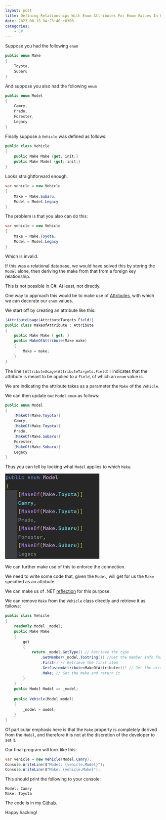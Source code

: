 ```yaml
---
layout: post
title: Defining Relationships With Enum Attributes For Enum Values In C#
date: 2023-08-18 04:23:40 +0300
categories:
    - C#
---
```

Suppose you had the following `enum`

```csharp
public enum Make
{
    Toyota,
    Subaru
}
```
And suppose you also had the following `enum`

```csharp
public enum Model
{
    Camry,
    Prado,
    Forester,
    Legacy
}
```

Finally suppose a `Vehicle` was defined as follows:

```csharp
public class Vehicle
{
    public Make Make {get; init;}    
    public Make Model {get; init;}    
}
```
Looks straightforward enough.

```csharp
var vehicle = new Vehicle
{
    Make = Make.Subaru,
    Model = Model.Legacy
}
```

The problem is that you also can do this:

```csharp
var vehicle = new Vehicle
{
    Make = Make.Toyota,
    Model = Model.Legacy
}
```
Which is invalid.

If this was a relational database, we would have solved this by storing the `Model` alone, then deriving the make from that from a foreign key relationship.

This is not possible in C#. At least, not directly.

One way to approach this would be to make use of [Attributes](https://learn.microsoft.com/en-us/dotnet/csharp/advanced-topics/reflection-and-attributes/), with which we can decorate our `enum` values.

We start off by creating an attribute like this:

```csharp
[AttributeUsage(AttributeTargets.Field)]
public class MakeOfAttribute : Attribute
{
    public Make Make { get; }
    public MakeOfAttribute(Make make)
    {
    	Make = make;
    }
}
```

The line `[AttributeUsage(AttributeTargets.Field)]` indicates that the attribute is meant to be applied to a `Field`, of which an `enum` value is.

We are indicating the attribute takes as a parameter the `Make` of the `Vehicle`.

We can then update our `Model` `enum` as follows:

```csharp
public enum Model
{
    [MakeOf(Make.Toyota)]
    Camry,
    [MakeOf(Make.Toyota)]
    Prado,
    [MakeOf(Make.Subaru)]
    Forester,
    [MakeOf(Make.Subaru)]
    Legacy
}
```

Thus you can tell by looking what `Model` applies to which `Make`.

![](../images/2023/08/Models.png)

We can further make use of this to enforce the connection.

We need to write some code that, given the `Model`, will get for us the `Make` specified as an attribute.

We can make us of .NET [reflection](https://learn.microsoft.com/en-us/dotnet/csharp/advanced-topics/reflection-and-attributes/accessing-attributes-by-using-reflection) for this purpose.

We can remove `Make` from the `Vehicle` class directly and retrieve it as follows:

```csharp
public class Vehicle
{
    readonly Model _model;
    public Make Make
    {
        get
        {
            return _model.GetType() // Retrieve the type
                .GetMember(_model.ToString()) //Get the member info for the passed field (Camry)
                .First() // Retrieve the first item
                .GetCustomAttribute<MakeOfAttribute>()! // Get the attribute specified
                .Make; // Get the make and return it
        }
    }
    public Model Model => _model;
    
    public Vehicle(Model model)
    {
        _model = model;
    }
}
```

Of particular emphasis here is that the `Make` property is completely derived from the `Model`, and therefore it is not at the discretion of the developer to set it.

Our final program will look like this:

```csharp
var vehicle = new Vehicle(Model.Camry);
Console.WriteLine($"Model: {vehicle.Model}");
Console.WriteLine($"Make: {vehicle.Make}");
```

This should print the following to your console:

```plaintext
Model: Camry
Make: Toyota
```

The code is in my [Github](https://github.com/conradakunga/BlogCode/tree/master/2023-08-18%20-%20Defining%20Relationships%20With%20Enum%20Attributes%20For%20Enum%20Values).

Happy hacking!